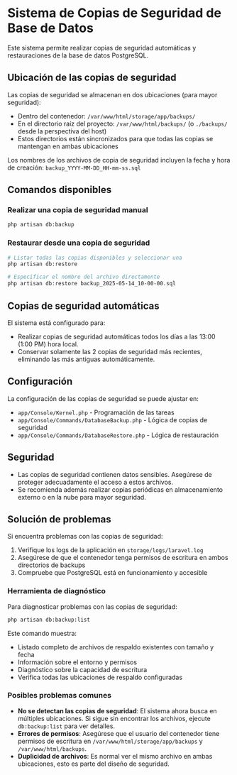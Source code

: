# Sistema de Copias de Seguridad de Base de Datos

Este sistema permite realizar copias de seguridad automáticas y restauraciones de la base de datos PostgreSQL.

## Ubicación de las copias de seguridad

Las copias de seguridad se almacenan en dos ubicaciones (para mayor seguridad):
- Dentro del contenedor: `/var/www/html/storage/app/backups/`
- En el directorio raíz del proyecto: `/var/www/html/backups/` (o `./backups/` desde la perspectiva del host)
- Estos directorios están sincronizados para que todas las copias se mantengan en ambas ubicaciones

Los nombres de los archivos de copia de seguridad incluyen la fecha y hora de creación: `backup_YYYY-MM-DD_HH-mm-ss.sql`

## Comandos disponibles

### Realizar una copia de seguridad manual

```bash
php artisan db:backup
```

### Restaurar desde una copia de seguridad

```bash
# Listar todas las copias disponibles y seleccionar una
php artisan db:restore

# Especificar el nombre del archivo directamente
php artisan db:restore backup_2025-05-14_10-00-00.sql
```

## Copias de seguridad automáticas

El sistema está configurado para:
- Realizar copias de seguridad automáticas todos los días a las 13:00 (1:00 PM) hora local.
- Conservar solamente las 2 copias de seguridad más recientes, eliminando las más antiguas automáticamente.

## Configuración

La configuración de las copias de seguridad se puede ajustar en:
- `app/Console/Kernel.php` - Programación de las tareas
- `app/Console/Commands/DatabaseBackup.php` - Lógica de copias de seguridad
- `app/Console/Commands/DatabaseRestore.php` - Lógica de restauración

## Seguridad

- Las copias de seguridad contienen datos sensibles. Asegúrese de proteger adecuadamente el acceso a estos archivos.
- Se recomienda además realizar copias periódicas en almacenamiento externo o en la nube para mayor seguridad.

## Solución de problemas

Si encuentra problemas con las copias de seguridad:
1. Verifique los logs de la aplicación en `storage/logs/laravel.log`
2. Asegúrese de que el contenedor tenga permisos de escritura en ambos directorios de backups
3. Compruebe que PostgreSQL está en funcionamiento y accesible

### Herramienta de diagnóstico

Para diagnosticar problemas con las copias de seguridad:

```bash
php artisan db:backup:list
```

Este comando muestra:
- Listado completo de archivos de respaldo existentes con tamaño y fecha
- Información sobre el entorno y permisos
- Diagnóstico sobre la capacidad de escritura
- Verifica todas las ubicaciones de respaldo configuradas

### Posibles problemas comunes

- **No se detectan las copias de seguridad**: El sistema ahora busca en múltiples ubicaciones. Si sigue sin encontrar los archivos, ejecute `db:backup:list` para ver detalles.
- **Errores de permisos**: Asegúrese que el usuario del contenedor tiene permisos de escritura en `/var/www/html/storage/app/backups` y `/var/www/html/backups`.
- **Duplicidad de archivos**: Es normal ver el mismo archivo en ambas ubicaciones, esto es parte del diseño de seguridad.
